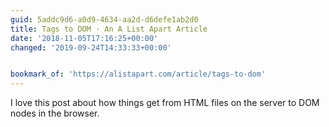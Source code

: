 ```yaml
---
guid: 5addc9d6-a0d9-4634-aa2d-d6defe1ab2d0
title: Tags to DOM · An A List Apart Article
date: '2018-11-05T17:16:25+00:00'
changed: '2019-09-24T14:33:33+00:00'


bookmark_of: 'https://alistapart.com/article/tags-to-dom'
---
```


I love this post about how things get from HTML files on the server to DOM nodes in the browser. 
